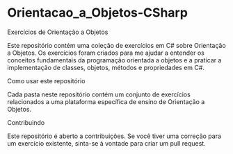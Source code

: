# Orientacao_a_Objetos-CSharp

Exercícios de Orientação a Objetos

Este repositório contém uma coleção de exercícios em C# sobre Orientação a Objetos. 
Os exercícios foram criados para me ajudar a entender os conceitos fundamentais da programação orientada a objetos e a praticar a implementação de classes, objetos, métodos e propriedades em C#.

Como usar este repositório

Cada pasta neste repositório contém um conjunto de exercícios relacionados a uma plataforma específica de ensino de Orientação a Objetos.

Contribuindo

Este repositório é aberto a contribuições. Se você tiver uma correção para um exercício existente, sinta-se à vontade para criar um pull request.
